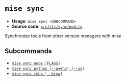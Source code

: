 # `mise sync`

- **Usage**: `mise sync <SUBCOMMAND>`
- **Source code**: [`src/cli/sync/mod.rs`](https://github.com/jdx/mise/blob/main/src/cli/sync/mod.rs)

Synchronize tools from other version managers with mise

## Subcommands

- [`mise sync node [FLAGS]`](/cli/sync/node.md)
- [`mise sync python [--pyenv] [--uv]`](/cli/sync/python.md)
- [`mise sync ruby [--brew]`](/cli/sync/ruby.md)

